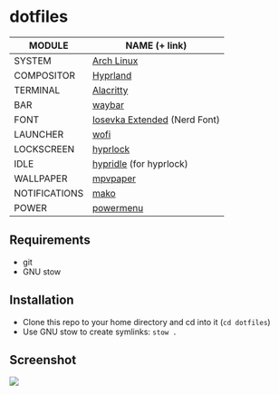 # dotfiles

| MODULE        | NAME (+ link)                                                             |
|---------------|---------------------------------------------------------------------------|
| SYSTEM        | [Arch Linux](https://archlinux.org)                                       |
| COMPOSITOR    | [Hyprland](https://hypr.land)                                             |
| TERMINAL      | [Alacritty](https://github.com/alacritty/alacritty)                       |
| BAR           | [waybar](https://github.com/Alexays/Waybar)                               |
| FONT          | [Iosevka Extended](https://github.com/be5invis/Iosevka) (Nerd Font)       |
| LAUNCHER      | [wofi](https://hg.sr.ht/~scoopta/wofi)                                    |
| LOCKSCREEN    | [hyprlock](https://wiki.hypr.land/Hypr-Ecosystem/hyprlock)                |
| IDLE          | [hypridle](https://wiki.hypr.land/Hypr-Ecosystem/hypridle) (for hyprlock) |
| WALLPAPER     | [mpvpaper](https://github.com/GhostNaN/mpvpaper)                          |
| NOTIFICATIONS | [mako](https://github.com/emersion/mako)                                  |
| POWER         | [powermenu](https://github.com/shelepuginivan/powermenu)                  |

## Requirements

- git
- GNU stow

## Installation

- Clone this repo to your home directory and cd into it (`cd dotfiles`)
- Use GNU stow to create symlinks: `stow .`

## Screenshot
<img src="images/desktop.png">
